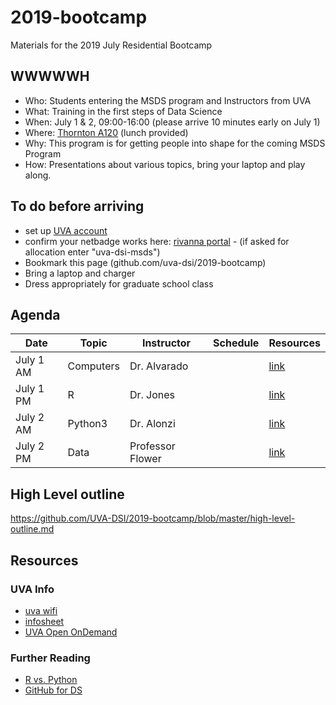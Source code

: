 # 2019-bootcamp
Materials for the 2019 July Residential Bootcamp

## WWWWWH
* Who: Students entering the MSDS program and Instructors from UVA 
* What: Training in the first steps of Data Science
* When: July 1 & 2, 09:00-16:00 (please arrive 10 minutes early on July 1)
* Where: [Thornton A120](https://www.google.com/maps/place/Thornton+Hall+A-wing/@38.0332768,-78.5118493,17z/data=!3m1!4b1!4m5!3m4!1s0x89b3865b2ea68b97:0x95e78d4ffc8870c4!8m2!3d38.0332726!4d-78.5096606) (lunch provided)
* Why: This program is for getting people into shape for the coming MSDS Program
* How: Presentations about various topics, bring your laptop and play along.

## To do before arriving
* set up [UVA account](https://virginia.service-now.com/its?id=itsweb_kb_article&sys_id=4bfbe33cdbde5f405bce5478dc9619ff)
* confirm your netbadge works here: [rivanna portal](https://rivanna-portal.hpc.virginia.edu/pun/sys/dashboard) - (if asked for allocation enter "uva-dsi-msds")
* Bookmark this page (github.com/uva-dsi/2019-bootcamp)
* Bring a laptop and charger
* Dress appropriately for graduate school class

## Agenda
| Date | Topic | Instructor | Schedule | Resources |
|------|-------|------------|----------|-----------|
| July 1 AM | Computers | Dr. Alvarado | | [link](https://github.com/UVA-DSI/2019-bootcamp/tree/master/Intro) |
| July 1 PM | R | Dr. Jones | | [link](https://github.com/UVA-DSI/2019-bootcamp/tree/master/R) |
| July 2 AM | Python3 | Dr. Alonzi | | [link](https://github.com/UVA-DSI/2019-bootcamp/tree/master/python3) |
| July 2 PM | Data | Professor Flower | | [link](https://github.com/UVA-DSI/2019-bootcamp/tree/master/Data-Science-Mindset) |

## High Level outline
https://github.com/UVA-DSI/2019-bootcamp/blob/master/high-level-outline.md

## Resources
### UVA Info
* [uva wifi](https://virginia.service-now.com/its?id=itsweb_kb_article&sys_id=3c2e1413db7acb804f32fb671d9619f4)
* [infosheet](https://github.com/UVA-DSI/2019-bootcamp/blob/master/boot_camp_infosheet.pdf)
* [UVA Open OnDemand](https://rivanna-portal.hpc.virginia.edu/pun/sys/dashboard/)
### Further Reading
* [R vs. Python](https://github.com/matloff/R-vs.-Python-for-Data-Science)
* [GitHub for DS](https://towardsdatascience.com/introduction-to-github-for-data-scientists-2cf8b9b25fba)
